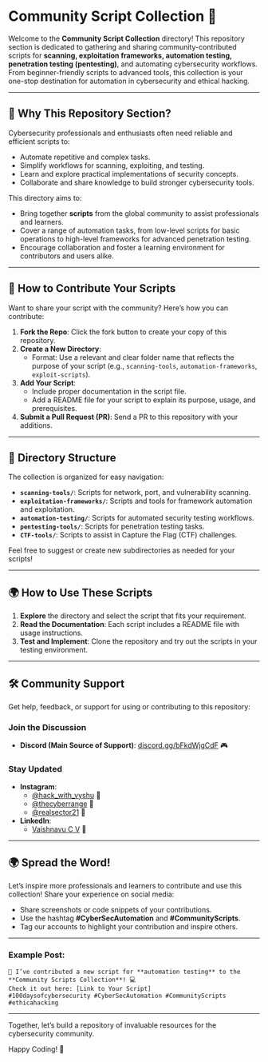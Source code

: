 # Community Script Collection 🚀

Welcome to the **Community Script Collection** directory! This repository section is dedicated to gathering and sharing community-contributed scripts for **scanning, exploitation frameworks, automation testing, penetration testing (pentesting)**, and automating cybersecurity workflows. From beginner-friendly scripts to advanced tools, this collection is your one-stop destination for automation in cybersecurity and ethical hacking.

---

## 📖 Why This Repository Section?

Cybersecurity professionals and enthusiasts often need reliable and efficient scripts to:
- Automate repetitive and complex tasks.
- Simplify workflows for scanning, exploiting, and testing.
- Learn and explore practical implementations of security concepts.
- Collaborate and share knowledge to build stronger cybersecurity tools.

This directory aims to:
- Bring together **scripts** from the global community to assist professionals and learners.
- Cover a range of automation tasks, from low-level scripts for basic operations to high-level frameworks for advanced penetration testing.
- Encourage collaboration and foster a learning environment for contributors and users alike.

---

## 🤝 How to Contribute Your Scripts

Want to share your script with the community? Here’s how you can contribute:

1. **Fork the Repo**: Click the fork button to create your copy of this repository.
2. **Create a New Directory**:
   - Format: Use a relevant and clear folder name that reflects the purpose of your script (e.g., `scanning-tools`, `automation-frameworks`, `exploit-scripts`).
3. **Add Your Script**:
   - Include proper documentation in the script file.
   - Add a README file for your script to explain its purpose, usage, and prerequisites.
4. **Submit a Pull Request (PR)**: Send a PR to this repository with your additions.

---

## 📂 Directory Structure

The collection is organized for easy navigation:
- **`scanning-tools/`**: Scripts for network, port, and vulnerability scanning.
- **`exploitation-frameworks/`**: Scripts and tools for framework automation and exploitation.
- **`automation-testing/`**: Scripts for automated security testing workflows.
- **`pentesting-tools/`**: Scripts for penetration testing tasks.
- **`CTF-tools/`**: Scripts to assist in Capture the Flag (CTF) challenges.

Feel free to suggest or create new subdirectories as needed for your scripts!

---

## 🌍 How to Use These Scripts

1. **Explore** the directory and select the script that fits your requirement.
2. **Read the Documentation**: Each script includes a README file with usage instructions.
3. **Test and Implement**: Clone the repository and try out the scripts in your testing environment.

---

## 🛠️ Community Support

Get help, feedback, or support for using or contributing to this repository:

### Join the Discussion
- **Discord (Main Source of Support)**: [discord.gg/bFkdWjgCdF](https://discord.gg/bFkdWjgCdF) 🎮

### Stay Updated
- **Instagram**:
  - [@hack_with_vyshu](https://Instagram.com/hack_with_vyshu) 📸
  - [@thecyberrange](https://www.instagram.com/thecyberrange/) 📸
  - [@realsector21](https://www.instagram.com/realsector21/) 📸
- **LinkedIn**:
  - [Vaishnavu C V](https://www.linkedin.com/in/vaishnavucv/) 💼

---

## 🌍 Spread the Word!

Let’s inspire more professionals and learners to contribute and use this collection! Share your experience on social media:
- Share screenshots or code snippets of your contributions.
- Use the hashtag **#CyberSecAutomation** and **#CommunityScripts**.
- Tag our accounts to highlight your contribution and inspire others.

---

### Example Post:
```
📜 I’ve contributed a new script for **automation testing** to the **Community Scripts Collection**! 💻  
Check it out here: [Link to Your Script]  
#100daysofcybersecurity #CyberSecAutomation #CommunityScripts #ethicahacking
```
---

Together, let’s build a repository of invaluable resources for the cybersecurity community.

Happy Coding! 🚀

